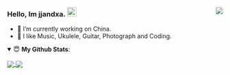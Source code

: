 ### Hello, Im jjandxa. <a href="https://t.me/aixiaoai" title="Sendya's Telegram" target="_blank" rel="nofollow"><img alt="Sendya Telegram" width="22px" src="https://cdn.jsdelivr.net/npm/simple-icons@v3/icons/telegram.svg" /></a><img align="right" src="https://visitor-badge.glitch.me/badge?page_id=jjandxa" />


- 🔭 I’m currently working on China.
- 👯 I like Music, Ukulele, Guitar, Photograph and Coding.
<!-- - 👋 My personal [blog site](https://tangcuxa.club) -->

<details open>
 <summary> 😇 <b>My Github Stats</b>: </summary>
 <br/>
 <a href="https://github.com/anuraghazra/github-readme-stats" title="jjandxa's Github Stars">
  <img align="center" src="https://github-readme-stats.vercel.app/api?username=jjandxa&count_private=true&hide=issues&line_height=24" />
 </a>
 <a href="https://github.com/anuraghazra/github-readme-stats" title="Tops Language">
  <img align="center" src="https://github-readme-stats.vercel.app/api/top-langs/?username=jjandxa&layout=compact" />
 </a>
</details>

<!--
**jjandxa/jjandxa** is a ✨ _special_ ✨ repository because its `README.md` (this file) appears on your GitHub profile.

Here are some ideas to get you started:

- 🔭 I’m currently working on ...
- 🌱 I’m currently learning ...
- 👯 I’m looking to collaborate on ...
- 🤔 I’m looking for help with ...
- 💬 Ask me about ...
- 📫 How to reach me: ...
- 😄 Pronouns: ...
- ⚡ Fun fact: ...
-->
